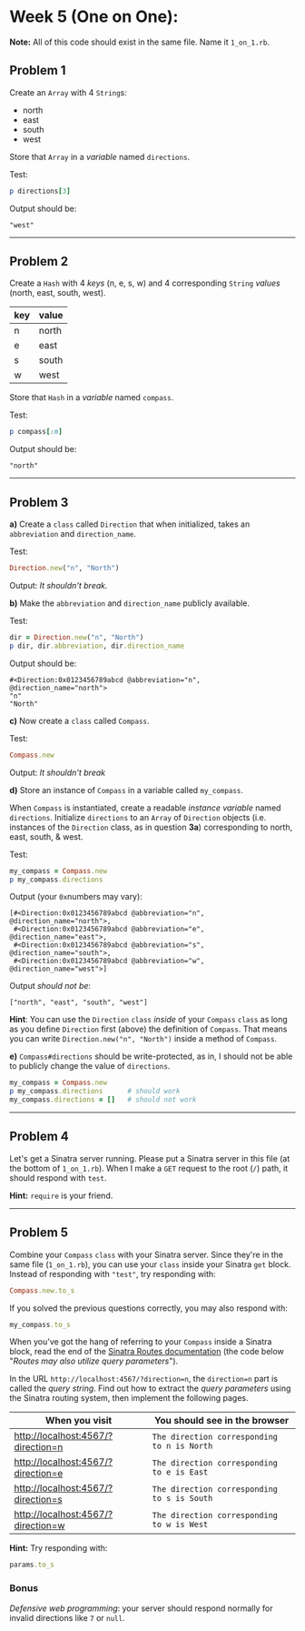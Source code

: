 # Week 5 (One on One):

__Note:__ All of this code should exist in the same file. Name it `1_on_1.rb`.

## Problem 1

Create an `Array` with 4 `String`s: 
* north
* east
* south
* west

Store that `Array` in a _variable_ named `directions`. 

Test:
```rb
p directions[3]
```

Output should be:
```
"west"
```

----

## Problem 2

Create a `Hash` with 4 _keys_ (n, e, s, w) and 4 corresponding `String` _values_ (north, east, south, west). 

|key|value|
|---|-----|
|n|north|
|e|east|
|s|south|
|w|west|

Store that `Hash` in a _variable_ named `compass`. 

Test:
```rb
p compass[:n]
```

Output should be:
```
"north"
```

----

## Problem 3

**a)** Create a `class` called `Direction` that when initialized, takes an `abbreviation` and `direction_name`.

Test:
```rb
Direction.new("n", "North")
```

Output: _It shouldn't break._

**b)** Make the `abbreviation` and `direction_name` publicly available.

Test:
```rb
dir = Direction.new("n", "North")
p dir, dir.abbreviation, dir.direction_name
```

Output should be:
```
#<Direction:0x0123456789abcd @abbreviation="n", @direction_name="north">
"n"
"North"
```

**c)** Now create a `class` called `Compass`.

Test:
```rb
Compass.new
```

Output: _It shouldn't break_

**d)** Store an instance of `Compass` in a variable called `my_compass`. 

When `Compass` is instantiated, create a readable _instance variable_ named `directions`. Initialize `directions` to an `Array` of `Direction` objects (i.e. instances of the `Direction` class, as in question **3a**) corresponding to north, east, south, & west. 

Test:
```rb
my_compass = Compass.new
p my_compass.directions
```

Output (your `0x`numbers may vary):
```
[#<Direction:0x0123456789abcd @abbreviation="n", @direction_name="north">, 
 #<Direction:0x0123456789abcd @abbreviation="e", @direction_name="east">, 
 #<Direction:0x0123456789abcd @abbreviation="s", @direction_name="south">, 
 #<Direction:0x0123456789abcd @abbreviation="w", @direction_name="west">]
```
Output _should not be_:
```
["north", "east", "south", "west"]
```

__Hint__: You can use the `Direction` `class` _inside_ of your `Compass` `class` as long as you define `Direction` first (above) the definition of `Compass`. That means you can write `Direction.new("n", "North")` inside a method of `Compass`.

**e)** `Compass#directions` should be write-protected, as in, I should not be able to publicly change the value of `directions`.

```rb
my_compass = Compass.new
p my_compass.directions      # should work
my_compass.directions = []   # should not work
```

----

## Problem 4

Let's get a Sinatra server running. Please put a Sinatra server in this file (at the bottom of `1_on_1.rb`). When I make a `GET` request to the root (`/`) path, it should respond with `test`.

__Hint:__ `require` is your friend. 

----

## Problem 5

Combine your `Compass` `class` with your Sinatra server. Since they're in the same file (`1_on_1.rb`), you can use your `class` inside your Sinatra `get` block. Instead of responding with `"test"`, try responding with:

```rb
Compass.new.to_s
```

If you solved the previous questions correctly, you may also respond with:

```rb
my_compass.to_s
```

When you've got the hang of referring to your `Compass` inside a Sinatra block, read the end of the [Sinatra Routes documentation](http://www.sinatrarb.com/intro.html#Routes) (the code below "_Routes may also utilize query parameters_").

In the URL `http://localhost:4567/?direction=n`, the `direction=n` part is called the _query string_. Find out how to extract the _query parameters_ using the Sinatra routing system, then implement the following pages.

| When you visit | You should see in the browser |
| -------------- | ------------------------------|
| [http://localhost:4567/?direction=n](http://localhost:4567/?direction=n) | `The direction corresponding to n is North` |
| [http://localhost:4567/?direction=e](http://localhost:4567/?direction=e) | `The direction corresponding to e is East` |
| [http://localhost:4567/?direction=s](http://localhost:4567/?direction=s) | `The direction corresponding to s is South` |
| [http://localhost:4567/?direction=w](http://localhost:4567/?direction=w) | `The direction corresponding to w is West` |

__Hint:__ Try responding with:
```rb
params.to_s
```

### Bonus
_Defensive web programming_: your server should respond normally for invalid directions like `7` or `null`.
